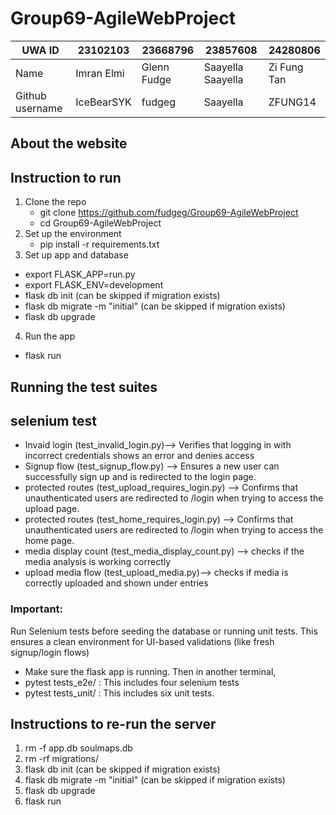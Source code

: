 # Group69-AgileWebProject
|       UWA ID       |       23102103      |      23668796       |        23857608         |      24280806         |
|--------------------|---------------------|---------------------|-------------------------|-----------------------|
|       Name         |      Imran Elmi     |     Glenn Fudge     |    Saayella Saayella    |     Zi Fung Tan       |
|  Github username   |      IceBearSYK     |       fudgeg        |        Saayella         |     ZFUNG14           |


## About the website

## Instruction to run
1. Clone the repo
   - git clone https://github.com/fudgeg/Group69-AgileWebProject
   - cd Group69-AgileWebProject
2. Set up the environment
   - pip install -r requirements.txt
3. Set up app and database
  - export FLASK_APP=run.py
  - export FLASK_ENV=development
  - flask db init (can be skipped if migration exists)
  - flask db migrate -m "initial" (can be skipped if migration exists)
  - flask db upgrade
4. Run the app
  - flask run

## Running the test suites 


## selenium test
- Invaid login (test_invalid_login.py)--> Verifies that logging in with incorrect credentials shows an error and denies access
- Signup flow (test_signup_flow.py) --> Ensures a new user can successfully sign up and is redirected to the login page.
- protected routes (test_upload_requires_login.py) --> Confirms that unauthenticated users are redirected to /login when trying to access the upload page.
- protected routes (test_home_requires_login.py) --> Confirms that unauthenticated users are redirected to /login when trying to access the home page.
- media display count (test_media_display_count.py) --> checks if the media analysis is working correctly 
- upload media flow (test_upload_media.py)--> checks if media is correctly uploaded and shown under entries


### Important: 
Run Selenium tests before seeding the database or running unit tests. This ensures a clean environment for UI-based validations (like fresh signup/login flows)

- Make sure the flask app is running. Then in another terminal,
-  pytest tests_e2e/ : This includes four selenium tests
-  pytest tests_unit/ : This includes six unit tests.

## Instructions to re-run the server 
1. rm -f app.db soulmaps.db
2. rm -rf migrations/
3. flask db init (can be skipped if migration exists)
4. flask db migrate -m "initial" (can be skipped if migration exists)
5. flask db upgrade
6. flask run

